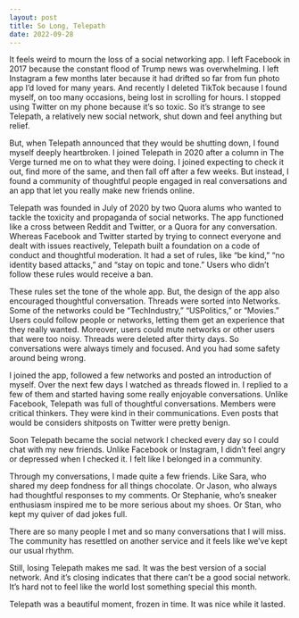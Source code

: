 ```yaml
---
layout: post
title: So Long, Telepath
date: 2022-09-28
---
```


It feels weird to mourn the loss of a social networking app. I left Facebook in 2017 because the constant flood of Trump news was overwhelming. I left Instagram a few months later because it had drifted so far from fun photo app I’d loved for many years. And recently I deleted TikTok because I found myself, on too many occasions, being lost in scrolling for hours. I stopped using Twitter on my phone because it’s so toxic. So it’s strange to see Telepath, a relatively new social network, shut down and feel anything but relief. 

But, when Telepath announced that they would be shutting down, I found myself deeply heartbroken. I joined Telepath in 2020 after a column in The Verge turned me on to what they were doing. I joined expecting to check it out, find more of the same, and then fall off after a few weeks. But instead, I found a community of thoughtful people engaged in real conversations and an app that let you really make new friends online. 

Telepath was founded in July of 2020 by two Quora alums who wanted to tackle the toxicity and propaganda of social networks. The app functioned like a cross between Reddit and Twitter, or a Quora for any conversation. Whereas Facebook and Twitter started by trying to connect everyone and dealt with issues reactively, Telepath built a foundation on a code of conduct and thoughtful moderation. It had a set of rules, like “be kind,” “no identity based attacks,” and “stay on topic and tone.” Users who didn’t follow these rules would receive a ban.

These rules set the tone of the whole app. But, the design of the app also encouraged thoughtful conversation. Threads were sorted into Networks. Some of the networks could be “TechIndustry,” “USPolitics,” or “Movies.” Users could follow people or networks, letting them get an experience that they really wanted. Moreover, users could mute networks or other users that were too noisy. Threads were deleted after thirty days. So conversations were always timely and focused. And you had some safety around being wrong. 

I joined the app, followed a few networks and posted an introduction of myself. Over the next few days I watched as threads flowed in. I replied to a few of them and started having some really enjoyable conversations. Unlike Facebook, Telepath was full of thoughtful conversations. Members were critical thinkers. They were kind in their communications. Even posts that would be considers shitposts on Twitter were pretty benign. 

Soon Telepath became the social network I checked every day so I could chat with my new friends. Unlike Facebook or Instagram, I didn’t feel angry or depressed when I checked it. I felt like I belonged in a community. 

Through my conversations, I made quite a few friends. Like Sara, who shared my deep fondness for all things chocolate. Or Jason, who always had thoughtful responses to my comments. Or Stephanie, who’s sneaker enthusiasm inspired me to be more serious about my shoes. Or Stan, who kept my quiver of dad jokes full. 

There are so many people I met and so many conversations that I will miss. The community has resettled on another service and it feels like we’ve kept our usual rhythm. 

Still, losing Telepath makes me sad. It was the best version of a social network. And it’s closing indicates that there can’t be a good social network. It’s hard not to feel like the world lost something special this month. 

Telepath was a beautiful moment, frozen in time. It was nice while it lasted.

